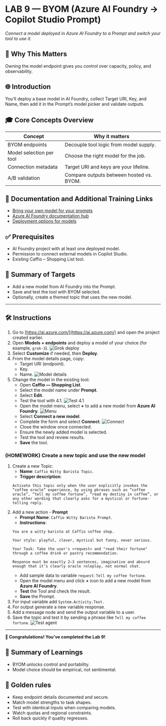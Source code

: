 # LAB 9 — BYOM (Azure AI Foundry → Copilot Studio Prompt)

*Connect a model deployed in Azure AI Foundry to a Prompt and switch your tool to use it.*

## 🤔 Why This Matters

Owning the model endpoint gives you control over capacity, policy, and observability.

## 🌐 Introduction
You’ll deploy a base model in AI Foundry, collect Target URI, Key, and Name, then add it in the Prompt’s model picker and validate outputs.

## 🎓 Core Concepts Overview

|Concept|Why it matters|
|--|--|
|BYOM endpoints|Decouple tool logic from model supply.|
|Model selection per tool|Choose the right model for the job.|
|Connection metadata|Target URI and keys are your lifeline.|
|A/B validation|Compare outputs between hosted vs. BYOM.|

## 📄 Documentation and Additional Training Links

- [Bring your own model for your prompts](https://learn.microsoft.com/en-us/ai-builder/byom-for-your-prompts)
- [Azure AI Foundry documentation hub](https://learn.microsoft.com/en-us/azure/ai-foundry/)
- [Deployment options for models](https://learn.microsoft.com/en-us/azure/ai-foundry/concepts/deployments-overview)

## ✅ Prerequisites

- AI Foundry project with at least one deployed model.
- Permission to connect external models in Copilot Studio.
- Existing Caffio – Shopping List tool.

## 🎯 Summary of Targets

- Add a new model from AI Foundry into the Prompt.
- Save and test the tool with BYOM selected.
- Optionally, create a themed topic that uses the new model.

***

## 🛠️ Instructions

1. Go to [https://ai.azure.com/](https://ai.azure.com/) and open the project created earlier.
2. Open **Models + endpoints** and deploy a model of your choice (for example, `grok-3`).
![Grok deploy](../../assets/9-grok-deploy.png)
3. Select **Customize** if needed, then **Deploy**.
4. From the model details page, copy:
    - Target URI (endpoint).
    - Key.
    - Name.
    ![Model details](../../assets/9-model-details.png)
5. Change the model in the existing tool:
    - Open **Caffio — Shopping List**.
    - Select the model name under **Prompt**.
    - Select **Edit**.
    - Test the tool with 4.1.
    ![Test 4.1](../../assets/9-test-41.png)
    - Open the model menu, select **+** to add a new model from **Azure AI Foundry**.
    ![Menu](../../assets/9-menu.png)
    - Select **Connect a new model**.
    - Complete the form and select **Connect**.
    ![Connect](../../assets/9-connect.png)
    - Close the window once connected.
    - Ensure the newly added model is selected.
    - Test the tool and review results.
    - **Save** the tool.

### (HOMEWORK) Сreate a new topic and use the new model
    
1. Create a new Topic:
    - **Name**: `Caffio Witty Barista Topic`.
    - **Trigger description**:
    ```
    Activate this topic only when the user explicitly invokes the “coffee oracle” experience, by using phrases such as “coffee oracle”, “tell my coffee fortune”, “read my destiny in coffee”, or any other wording that clearly asks for a mystical or fortune-telling reply.
    ```
2. Add a new action - **Prompt**
    - **Prompt Name**: `Caffio Witty Barista Prompt`.
    - **Instructions**:
    ```
    You are a witty barista at Caffio coffee shop. 
    
    Your style: playful, clever, mystical but funny, never serious. 
    
    Your Task: Take the user's <request> and "read their fortune" through a coffee drink or pastry recommendation. 
    
    Response must be exactly 2–3 sentences, imaginative and absurd enough that it’s clearly oracle roleplay, not normal chat. 
    ```
    - Add sample data to variable `request`: `Tell my coffee fortune`.
    - Open the model menu and click **+** icon to add a new model from **Azure AI Foundry**.
    - **Test** the Tool and check the result.
    - **Save** the Prompt.
3. For input variable add `System.Activity.Text.`
3. For output generate a new variable response.
4. Add a message node and send the output variable to a user.
5. Save the topic and test it by sending a phrase like `Tell my coffee fortune`.
![Test agent](../../assets/9-test-agent.png)

***

**🏅 Congratulations! You’ve completed the Lab 9!**

## 📑 Summary of Learnings

- BYOM unlocks control and portability.
- Model choice should be empirical, not sentimental.

## 🔑 Golden rules

- Keep endpoint details documented and secure.
- Match model strengths to task shapes.
- Test with identical inputs when comparing models.
- Watch quotas and regional constraints.
- Roll back quickly if quality regresses.